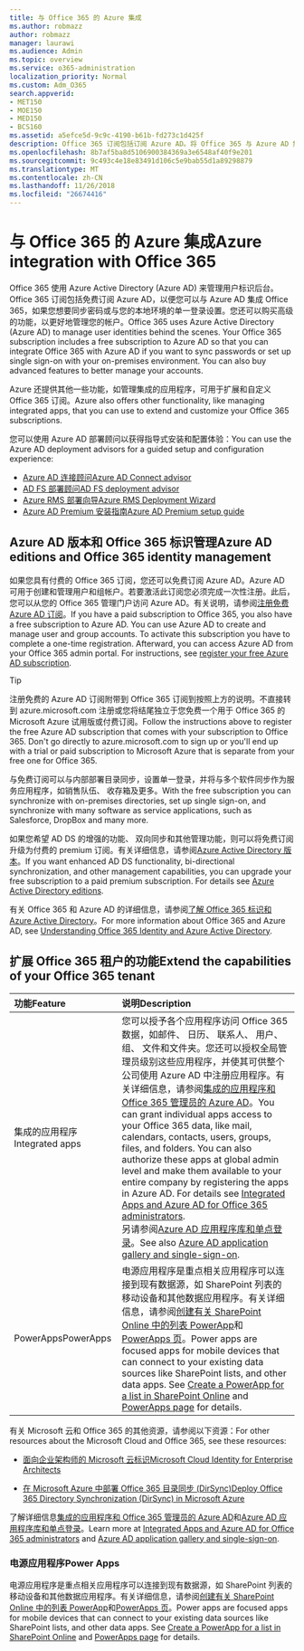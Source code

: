 ```yaml
---
title: 与 Office 365 的 Azure 集成
ms.author: robmazz
author: robmazz
manager: laurawi
ms.audience: Admin
ms.topic: overview
ms.service: o365-administration
localization_priority: Normal
ms.custom: Adm_O365
search.appverid:
- MET150
- MOE150
- MED150
- BCS160
ms.assetid: a5efce5d-9c9c-4190-b61b-fd273c1d425f
description: Office 365 订阅包括订阅 Azure AD。将 Office 365 与 Azure AD 集成，如果您希望与您的本地环境密码同步还是单一登录。
ms.openlocfilehash: 8b7af5ba8d5106900384369a3e6548af40f9e201
ms.sourcegitcommit: 9c493c4e18e83491d106c5e9bab55d1a89298879
ms.translationtype: MT
ms.contentlocale: zh-CN
ms.lasthandoff: 11/26/2018
ms.locfileid: "26674416"
---
```

# <a name="azure-integration-with-office-365"></a><span data-ttu-id="d205c-104">与 Office 365 的 Azure 集成</span><span class="sxs-lookup"><span data-stu-id="d205c-104">Azure integration with Office 365</span></span>

<span data-ttu-id="d205c-p102">Office 365 使用 Azure Active Directory (Azure AD) 来管理用户标识后台。Office 365 订阅包括免费订阅 Azure AD，以便您可以与 Azure AD 集成 Office 365，如果您想要同步密码或与您的本地环境的单一登录设置。您还可以购买高级的功能，以更好地管理您的帐户。</span><span class="sxs-lookup"><span data-stu-id="d205c-p102">Office 365 uses Azure Active Directory (Azure AD) to manage user identities behind the scenes. Your Office 365 subscription includes a free subscription to Azure AD so that you can integrate Office 365 with Azure AD if you want to sync passwords or set up single sign-on with your on-premises environment. You can also buy advanced features to better manage your accounts.</span></span>
  
<span data-ttu-id="d205c-108">Azure 还提供其他一些功能，如管理集成的应用程序，可用于扩展和自定义 Office 365 订阅。</span><span class="sxs-lookup"><span data-stu-id="d205c-108">Azure also offers other functionality, like managing integrated apps, that you can use to extend and customize your Office 365 subscriptions.</span></span>
  
<span data-ttu-id="d205c-109">您可以使用 Azure AD 部署顾问以获得指导式安装和配置体验：</span><span class="sxs-lookup"><span data-stu-id="d205c-109">You can use the Azure AD deployment advisors for a guided setup and configuration experience:</span></span>
 - [<span data-ttu-id="d205c-110">Azure AD 连接顾问</span><span class="sxs-lookup"><span data-stu-id="d205c-110">Azure AD Connect advisor</span></span>](https://aka.ms/aadconnectpwsync)
 - [<span data-ttu-id="d205c-111">AD FS 部署顾问</span><span class="sxs-lookup"><span data-stu-id="d205c-111">AD FS deployment advisor</span></span>](https://aka.ms/adfsguidance)
 - [<span data-ttu-id="d205c-112">Azure RMS 部署向导</span><span class="sxs-lookup"><span data-stu-id="d205c-112">Azure RMS Deployment Wizard</span></span>](https://aka.ms/azuremsguidance)
 - [<span data-ttu-id="d205c-113">Azure AD Premium 安装指南</span><span class="sxs-lookup"><span data-stu-id="d205c-113">Azure AD Premium setup guide</span></span>](https://aka.ms/aadpguidance)
  
## <a name="azure-ad-editions-and-office-365-identity-management"></a><span data-ttu-id="d205c-114">Azure AD 版本和 Office 365 标识管理</span><span class="sxs-lookup"><span data-stu-id="d205c-114">Azure AD editions and Office 365 identity management</span></span>

<span data-ttu-id="d205c-p103">如果您具有付费的 Office 365 订阅，您还可以免费订阅 Azure AD。Azure AD 可用于创建和管理用户和组帐户。若要激活此订阅您必须完成一次性注册。此后，您可以从您的 Office 365 管理门户访问 Azure AD。有关说明，请参阅[注册免费 Azure AD 订阅](https://go.microsoft.com/fwlink/p/?LinkId=617127)。</span><span class="sxs-lookup"><span data-stu-id="d205c-p103">If you have a paid subscription to Office 365, you also have a free subscription to Azure AD. You can use Azure AD to create and manage user and group accounts. To activate this subscription you have to complete a one-time registration. Afterward, you can access Azure AD from your Office 365 admin portal. For instructions, see [register your free Azure AD subscription](https://go.microsoft.com/fwlink/p/?LinkId=617127).</span></span> 
  
> [!TIP]
> <span data-ttu-id="d205c-p104">注册免费的 Azure AD 订阅附带到 Office 365 订阅到按照上方的说明。不直接转到 azure.microsoft.com 注册或您将结尾独立于您免费一个用于 Office 365 的 Microsoft Azure 试用版或付费订阅。</span><span class="sxs-lookup"><span data-stu-id="d205c-p104">Follow the instructions above to register the free Azure AD subscription that comes with your subscription to Office 365. Don't go directly to azure.microsoft.com to sign up or you'll end up with a trial or paid subscription to Microsoft Azure that is separate from your free one for Office 365.</span></span> 
  
<span data-ttu-id="d205c-122">与免费订阅可以与内部部署目录同步，设置单一登录，并将与多个软件同步作为服务应用程序，如销售队伍、 收存箱及更多。</span><span class="sxs-lookup"><span data-stu-id="d205c-122">With the free subscription you can synchronize with on-premises directories, set up single sign-on, and synchronize with many software as service applications, such as Salesforce, DropBox and many more.</span></span>
  
<span data-ttu-id="d205c-p105">如果您希望 AD DS 的增强的功能、 双向同步和其他管理功能，则可以将免费订阅升级为付费的 premium 订阅。有关详细信息，请参阅[Azure Active Directory 版本](https://docs.microsoft.com/azure/active-directory/fundamentals/active-directory-whatis)。</span><span class="sxs-lookup"><span data-stu-id="d205c-p105">If you want enhanced AD DS functionality, bi-directional synchronization, and other management capabilities, you can upgrade your free subscription to a paid premium subscription. For details see [Azure Active Directory editions](https://docs.microsoft.com/azure/active-directory/fundamentals/active-directory-whatis).</span></span>
  
<span data-ttu-id="d205c-125">有关 Office 365 和 Azure AD 的详细信息，请参阅[了解 Office 365 标识和 Azure Active Directory](https://support.office.com/article/06a189e7-5ec6-4af2-94bf-a22ea225a7a9)。</span><span class="sxs-lookup"><span data-stu-id="d205c-125">For more information about Office 365 and Azure AD, see [Understanding Office 365 Identity and Azure Active Directory](https://support.office.com/article/06a189e7-5ec6-4af2-94bf-a22ea225a7a9).</span></span>
  
## <a name="extend-the-capabilities-of-your-office-365-tenant"></a><span data-ttu-id="d205c-126">扩展 Office 365 租户的功能</span><span class="sxs-lookup"><span data-stu-id="d205c-126">Extend the capabilities of your Office 365 tenant</span></span>

|<span data-ttu-id="d205c-127">**功能**</span><span class="sxs-lookup"><span data-stu-id="d205c-127">**Feature**</span></span>|<span data-ttu-id="d205c-128">**说明**</span><span class="sxs-lookup"><span data-stu-id="d205c-128">**Description**</span></span>|
|:-----|:-----|
|<span data-ttu-id="d205c-129">集成的应用程序</span><span class="sxs-lookup"><span data-stu-id="d205c-129">Integrated apps</span></span>  <br/> |<span data-ttu-id="d205c-p106">您可以授予各个应用程序访问 Office 365 数据，如邮件、 日历、 联系人、 用户、 组、 文件和文件夹。您还可以授权全局管理员级别这些应用程序，并使其可供整个公司使用 Azure AD 中注册应用程序。有关详细信息，请参阅[集成的应用程序和 Office 365 管理员的 Azure AD](https://support.office.com/article/cb2250e3-451e-416f-bf4e-363549652c2a)。</span><span class="sxs-lookup"><span data-stu-id="d205c-p106">You can grant individual apps access to your Office 365 data, like mail, calendars, contacts, users, groups, files, and folders. You can also authorize these apps at global admin level and make them available to your entire company by registering the apps in Azure AD. For details see [Integrated Apps and Azure AD for Office 365 administrators](https://support.office.com/article/cb2250e3-451e-416f-bf4e-363549652c2a).  </span></span><br/> <span data-ttu-id="d205c-133">另请参阅[Azure AD 应用程序库和单点登录](https://go.microsoft.com/fwlink/p/?LinkId=698604)。</span><span class="sxs-lookup"><span data-stu-id="d205c-133">See also [Azure AD application gallery and single-sign-on](https://go.microsoft.com/fwlink/p/?LinkId=698604).</span></span>  <br/> |
|<span data-ttu-id="d205c-134">PowerApps</span><span class="sxs-lookup"><span data-stu-id="d205c-134">PowerApps</span></span>  <br/> | <span data-ttu-id="d205c-p107">电源应用程序是重点相关应用程序可以连接到现有数据源，如 SharePoint 列表的移动设备和其他数据应用程序。有关详细信息，请参阅[创建有关 SharePoint Online 中的列表 PowerApp](https://support.office.com/article/9338b2d2-67ac-4b81-8e67-97da27e5e9ab)和[PowerApps 页](https://powerapps.microsoft.com/)。</span><span class="sxs-lookup"><span data-stu-id="d205c-p107">Power apps are focused apps for mobile devices that can connect to your existing data sources like SharePoint lists, and other data apps. See [Create a PowerApp for a list in SharePoint Online](https://support.office.com/article/9338b2d2-67ac-4b81-8e67-97da27e5e9ab) and [PowerApps page](https://powerapps.microsoft.com/) for details.  </span></span><br/> |
   
<span data-ttu-id="d205c-137">有关 Microsoft 云和 Office 365 的其他资源，请参阅以下资源：</span><span class="sxs-lookup"><span data-stu-id="d205c-137">For other resources about the Microsoft Cloud and Office 365, see these resources:</span></span>
  
- [<span data-ttu-id="d205c-138">面向企业架构师的 Microsoft 云标识</span><span class="sxs-lookup"><span data-stu-id="d205c-138">Microsoft Cloud Identity for Enterprise Architects</span></span>](https://go.microsoft.com/fwlink/p/?LinkId=524586)
    
- [<span data-ttu-id="d205c-139">在 Microsoft Azure 中部署 Office 365 目录同步 (DirSync)</span><span class="sxs-lookup"><span data-stu-id="d205c-139">Deploy Office 365 Directory Synchronization (DirSync) in Microsoft Azure</span></span>](https://go.microsoft.com/fwlink/p/?LinkId=517887)
    

<span data-ttu-id="d205c-140">了解详细信息[集成的应用程序和 Office 365 管理员的 Azure AD](integrated-apps-and-azure-ads.md)和[Azure AD 应用程序库和单点登录](https://docs.microsoft.com/azure/active-directory/manage-apps/what-is-single-sign-on)。</span><span class="sxs-lookup"><span data-stu-id="d205c-140">Learn more at [Integrated Apps and Azure AD for Office 365 administrators](integrated-apps-and-azure-ads.md) and [Azure AD application gallery and single-sign-on](https://docs.microsoft.com/azure/active-directory/manage-apps/what-is-single-sign-on).</span></span>

### <a name="power-apps"></a><span data-ttu-id="d205c-141">电源应用程序</span><span class="sxs-lookup"><span data-stu-id="d205c-141">Power Apps</span></span>
<span data-ttu-id="d205c-p108">电源应用程序是重点相关应用程序可以连接到现有数据源，如 SharePoint 列表的移动设备和其他数据应用程序。有关详细信息，请参阅[创建有关 SharePoint Online 中的列表 PowerApp](https://support.office.com/article/9338b2d2-67ac-4b81-8e67-97da27e5e9ab)和[PowerApps 页](https://powerapps.microsoft.com/)。</span><span class="sxs-lookup"><span data-stu-id="d205c-p108">Power apps are focused apps for mobile devices that can connect to your existing data sources like SharePoint lists, and other data apps. See [Create a PowerApp for a list in SharePoint Online](https://support.office.com/article/9338b2d2-67ac-4b81-8e67-97da27e5e9ab) and [PowerApps page](https://powerapps.microsoft.com/) for details.</span></span>